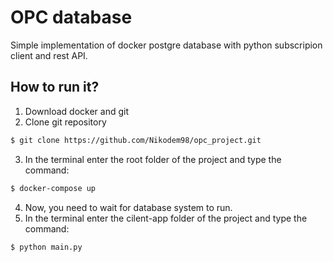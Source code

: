 # OPC database
Simple implementation of docker postgre database with python subscripion client and rest API.

## How to run it?
1. Download docker and git
2. Clone git repository 
```bash
$ git clone https://github.com/Nikodem98/opc_project.git
```
3. In the terminal enter the root folder of the project and type the command:
```bash
$ docker-compose up
```
4. Now, you need to wait for database system to run.
5. In the terminal enter the cilent-app folder of the project and type the command:
```bash
$ python main.py
```